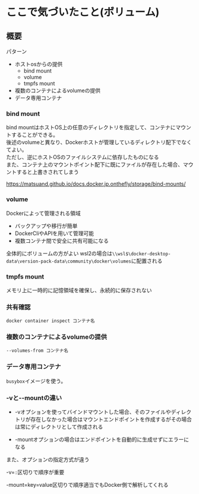 # ここで気づいたこと(ボリューム)

## 概要

パターン
- ホストosからの提供
  - bind mount
  - volume
  - tmpfs mount
- 複数のコンテナによるvolumeの提供
- データ専用コンテナ

### bind mount
bind mountはホストOS上の任意のディレクトリを指定して、コンテナにマウントすることができる。  
後述のvolumeと異なり、Dockerホストが管理しているディレクトリ配下でなくてよい。  
ただし、逆にホストOSのファイルシステムに依存したものになる  
また、コンテナ上のマウントポイント配下に既にファイルが存在した場合、マウントすると上書きされてしまう

https://matsuand.github.io/docs.docker.jp.onthefly/storage/bind-mounts/

### volume

Dockerによって管理される領域  
- バックアップや移行が簡単
- DockerCliやAPIを用いて管理可能
- 複数コンテナ間で安全に共有可能になる

全体的にボリュームの方がよい
wsl2の場合は``\\wsl$\docker-desktop-data\version-pack-data\community\docker\volumes``に配置される

### tmpfs mount

メモリ上に一時的に記憶領域を確保し、永続的に保存されない

### 共有確認

``docker container inspect コンテナ名``

### 複数のコンテナによるvolumeの提供

``--volumes-from コンテナ名``

### データ専用コンテナ

``busybox``イメージを使う。

### -vと--mountの違い

- -vオプションを使ってバインドマウントした場合、そのファイルやディレクトリが存在しなかった場合はマウントエンドポイントを作成するがその場合は常にディレクトリとして作成される

- -mountオプションの場合はエンドポイントを自動的に生成せずにエラーになる

また、オプションの指定方式が違う

-v=``:``区切りで順序が重要

-mount=key=value区切りで順序適当でもDocker側で解析してくれる